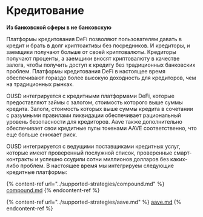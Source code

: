 # Кредитование

**Из банковской сферы в не банковскую**

Платформы кредитования DeFi позволяют пользователям давать в кредит и брать в долг криптоактивы без посредников. И кредиторы, и заемщики получают больше от своей криптовалюты. Кредиторы получают проценты, а заемщики вносят криптовалюту в качестве залога, чтобы получить доступ к кредиту без традиционных банковских проблем. Платформы кредитования DeFi в настоящее время обеспечивают гораздо более высокую доходность для кредиторов, чем на традиционных рынках.

OUSD интегрируется с кредитными платформами DeFi, которые предоставляют займы с залогом, стоимость которого выше суммы кредита. Залоги, стоимость которых выше суммы кредита в сочетании с разумными правилами ликвидации обеспечивает рациональный уровень безопасности для кредиторов. Aave также дополнительно обеспечивает свои кредитные пулы токенами AAVE соответственно, что еще больше снижает риск.

OUSD интегрируется с ведущими поставщиками кредитных услуг, которые имеют проверенный послужной список, проверенные смарт-контракты и успешно ссудили сотни миллионов долларов без каких-либо проблем. В настоящее время мы интегрируем следующие кредитные платформы:

{% content-ref url="../supported-strategies/compound.md" %}
[compound.md](../supported-strategies/compound.md)
{% endcontent-ref %}

{% content-ref url="../supported-strategies/aave.md" %}
[aave.md](../supported-strategies/aave.md)
{% endcontent-ref %}









